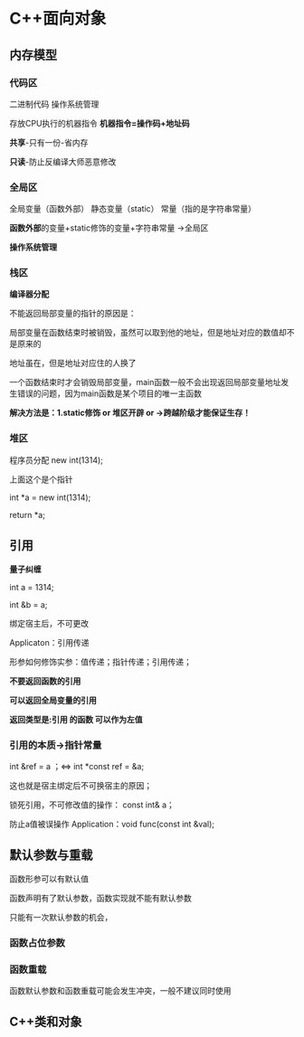 # C++面向对象
## 内存模型
### 代码区
二进制代码 操作系统管理

存放CPU执行的机器指令 **机器指令=操作码+地址码**

**共享**-只有一份-省内存

**只读**-防止反编译大师恶意修改

### 全局区
全局变量（函数外部） 静态变量（static） 常量（指的是字符串常量）

**函数外部**的变量+static修饰的变量+字符串常量 ->全局区

**操作系统管理**
### 栈区
**编译器分配**

不能返回局部变量的指针的原因是：

局部变量在函数结束时被销毁，虽然可以取到他的地址，但是地址对应的数值却不是原来的

地址虽在，但是地址对应住的人换了

一个函数结束时才会销毁局部变量，main函数一般不会出现返回局部变量地址发生错误的问题，因为main函数是某个项目的唯一主函数

**解决方法是：1.static修饰  or  堆区开辟  or  ->跨越阶级才能保证生存！**


### 堆区
程序员分配
new int(1314);

上面这个是个指针

int *a = new int(1314);

return *a;
## 引用
**量子纠缠**

int a = 1314;

int &b = a;

绑定宿主后，不可更改

Applicaton：引用传递

形参如何修饰实参：值传递；指针传递；引用传递；

**不要返回函数的引用**

**可以返回全局变量的引用**

**返回类型是:引用 的函数 可以作为左值**

### 引用的本质->指针常量
int &ref = a ；<=>
int *const ref = &a;

这也就是宿主绑定后不可换宿主的原因；

锁死引用，不可修改值的操作：
const int& a；

防止a值被误操作
Application：void func(const int &val);

## 默认参数与重载
函数形参可以有默认值

函数声明有了默认参数，函数实现就不能有默认参数

只能有一次默认参数的机会，

### 函数占位参数
### 函数重载
函数默认参数和函数重载可能会发生冲突，一般不建议同时使用

## C++类和对象







